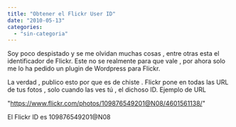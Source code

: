 ```yaml
---
title: "Obtener el Flickr User ID"
date: "2010-05-13"
categories: 
  - "sin-categoria"
---
```


Soy poco despistado y se me olvidan muchas cosas , entre otras esta el identificador de Flickr. Este no se realmente para que vale , por ahora solo me lo ha pedido un plugin de Wordpress para Flickr.

La verdad , publico esto por que es de chiste . Flickr pone en todas las URL de tus fotos , solo cuando las ves tú , el dichoso ID. Ejemplo de URL

"https://www.flickr.com/photos/109876549201@N08/4601561138/"

El Flickr ID es 109876549201@N08
